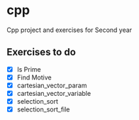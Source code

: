 # cpp
Cpp project and exercises for Second year

## Exercises to do
- [x] Is Prime
- [x] Find Motive
- [x] cartesian_vector_param
- [x] cartesian_vector_variable
- [x] selection_sort
- [x] selection_sort_file

